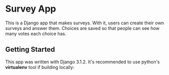 # Survey App

This is a Django app that makes surveys. With it, users can create their own surveys and answer them. Choices are saved so that people can see how many votes each choice has.

## Getting Started

This app was written with Django 3.1.2. It's recommended to use python's **virtualenv** tool if building locally:

> 